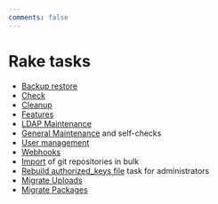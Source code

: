 ```yaml
---
comments: false
---
```


# Rake tasks

- [Backup restore](backup_restore.md)
- [Check](check.md)
- [Cleanup](cleanup.md)
- [Features](features.md)
- [LDAP Maintenance](../administration/raketasks/ldap.md)
- [General Maintenance](maintenance.md) and self-checks
- [User management](user_management.md)
- [Webhooks](web_hooks.md)
- [Import](import.md) of git repositories in bulk
- [Rebuild authorized_keys file](http://docs.gitlab.com/ce/raketasks/maintenance.html#rebuild-authorized_keys-file) task for administrators
- [Migrate Uploads](../administration/raketasks/uploads/migrate.md)
- [Migrate Packages](../administration/raketasks/packages/migrate.md)
